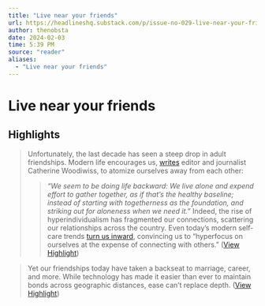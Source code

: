 ```yaml
---
title: "Live near your friends"
url: https://headlineshq.substack.com/p/issue-no-029-live-near-your-friends
author: thenobsta
date: 2024-02-03
time: 5:39 PM
source: "reader"
aliases:
  - "Live near your friends"
---
```

# Live near your friends

## Highlights
> Unfortunately, the last decade has seen a steep drop in adult friendships. Modern life encourages us, [writes](https://chwoodiwiss.medium.com/im-moving-into-my-own-place-and-i-m-sad-about-it-1ecb5f423009) editor and journalist Catherine Woodiwiss, to atomize ourselves away from each other:
> > *“We seem to be doing life backward: We live alone and expend effort to gather together, as if that’s the healthy baseline; instead of starting with togetherness as the foundation, and striking out for aloneness when we need it.”*
> Indeed, the rise of hyperindividualism has fragmented our connections, scattering our relationships across the country. Even today’s modern self-care trends [turn us inward](https://time.com/6271915/self-love-loneliness/), convincing us to “hyperfocus on ourselves at the expense of connecting with others.” ([View Highlight](https://read.readwise.io/read/01hbegsxrmkgwee34zwskbgda1))

> Yet our friendships today have taken a backseat to marriage, career, and more. While technology has made it easier than ever to maintain bonds across geographic distances, ease can’t replace depth. ([View Highlight](https://read.readwise.io/read/01hbegtxj54mekbb56384kkxtt))

